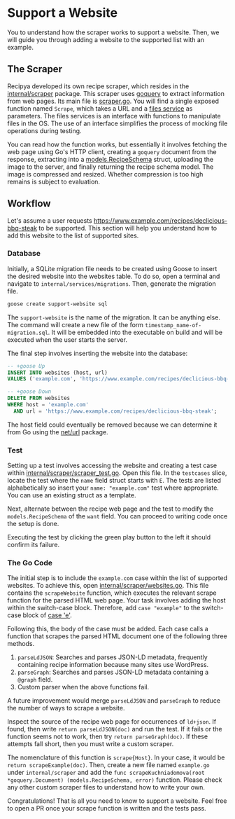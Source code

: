 # Support a Website

You to understand how the scraper works to support a website. 
Then, we will guide you through adding a website to the supported list with an example.

## The Scraper

Recipya developed its own recipe scraper, which resides in the [internal/scraper](https://github.com/reaper47/recipya/tree/main/internal/scraper) 
package. This scraper uses [goquery](github.com/PuerkitoBio/goquery) to extract information from web pages.
Its main file is [scraper.go](https://github.com/reaper47/recipya/blob/main/internal/scraper/scraper.go). You will find a single exposed function named `Scrape`, which
takes a URL and a [files service](https://github.com/reaper47/recipya/blob/main/internal/services/service.go#L102) as parameters. The files services is an interface with functions to
manipulate files in the OS. The use of an interface simplifies the process of mocking file operations during testing.

You can read how the function works, but essentially it involves fetching the web page using Go's HTTP client,
creating a `goquery` document from the response, extracting into a 
[models.RecipeSchema](https://github.com/reaper47/recipya/blob/main/internal/models/schema-recipe.go) struct, uploading 
the image to the server, and finally returning the recipe schema model. The image is compressed and resized.
Whether compression is too high remains is subject to evaluation.

## Workflow

Let's assume a user requests https://www.example.com/recipes/declicious-bbq-steak to be supported.
This section will help you understand how to add this website to the list of supported sites.

### Database

Initially, a SQLite migration file needs to be created using Goose to insert the desired website into the 
websites table. To do so, open a terminal and navigate to `internal/services/migrations`. Then, generate
the migration file.

```bash
goose create support-website sql
```

The `support-website` is the name of the migration. It can be anything else. The command will create a new file of the 
form `timestamp_name-of-migration.sql`. It will be embedded into the executable on build and will be executed when the 
user starts the server. 

The final step involves inserting the website into the database:

```sql
-- +goose Up
INSERT INTO websites (host, url) 
VALUES ('example.com', 'https://www.example.com/recipes/declicious-bbq-steak');

-- +goose Down
DELETE FROM websites
WHERE host = 'example.com' 
  AND url = 'https://www.example.com/recipes/declicious-bbq-steak';
```

The host field could eventually be removed because we can determine it from Go using 
the [net/url](https://pkg.go.dev/net/url#URL.Hostname) package.

### Test

Setting up a test involves accessing the website and creating a test case within [internal/scraper/scraper_test.go](https://github.com/reaper47/recipya/blob/main/internal/scraper/scraper_test.go).
Open this file. In the `testcases` slice, locate the test where the `name` field struct starts with `E`. 
The tests are listed alphabetically so insert your `name: "example.com"` test where appropriate. You can use an 
existing struct as a template.

Next, alternate between the recipe web page and the test to modify the `models.RecipeSchema` of 
the `want` field. You can proceed to writing code once the setup is done. 

Executing the test by clicking the green play button to the left it should confirm its failure. 

### The Go Code

The initial step is to include the `example.com` case within the list of supported websites. To achieve this, open 
[internal/scraper/websites.go](https://github.com/reaper47/recipya/blob/main/internal/scraper/websites.go). This file 
contains the `scrapeWebsite` function, which executes the relevant scrape function for the parsed 
HTML web page. Your task involves adding the host within the switch-case block. Therefore, add `case "example"` to the switch-case block
of [case 'e'](https://github.com/reaper47/recipya/blob/main/internal/scraper/websites.go#L90). 

Following this, the body of the case must be added. Each case calls a function that scrapes the parsed HTML document
one of the following three methods.

1. `parseLdJSON`: Searches and parses JSON-LD metadata, frequently containing recipe information because many sites use WordPress.
2. `parseGraph`: Searches and parses JSON-LD metadata containing a `@graph` field.
3. Custom parser when the above functions fail.

A future improvement would merge `parseLdJSON` and `parseGraph` to reduce the number of ways to scrape a website.

Inspect the source of the recipe web page for occurrences of `ld+json`. If found,
then write `return parseLdJSON(doc)` and run the test. If it fails or the function seems not to work, then
try `return parseGraph(doc)`. If these attempts fall short, then you must write a custom scraper.

The nomenclature of this function is `scrape{Host}`. In your case, it would be `return scrapeExample(doc)`.
Then, create a new file named `example.go` under `internal/scraper` and add the 
`func scrapeKuchniadomova(root *goquery.Document) (models.RecipeSchema, error)` function. Please check any other 
custom scraper files to understand how to write your own.

Congratulations! That is all you need to know to support a website. Feel free to open a PR once your scrape function is 
written and the tests pass.
